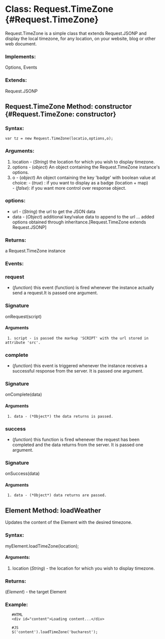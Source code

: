Class: Request.TimeZone {#Request.TimeZone}
=========================================================

Request.TimeZone is a simple class that extends Request.JSONP and display the local timezone, for any location, on your website, blog or other web document.

### Implements:

Options, Events

### Extends:

Request.JSONP


Request.TimeZone Method: constructor {#Request.TimeZone: constructor}
----------------------------------------------------------------------------------


### Syntax:

    var tz = new Request.TimeZone(locatio,options,o);

### Arguments:

1. location - (*String*) the location for which you wish to display timezone.
2. options  - (*object*) An object containing the Request.TimeZone instance's options.
3. o        - (*object*) An object containing the key 'badge' with boolean value at choice:
                            - (*true*) : if you want to display as a badge (location + map)  
                            - (*false*): if you want more control over response object.

### options:

* url  - (*String*)  the url to get the JSON data
* data - (*Object*)  additional key/value data to append to the url
...
added options obtained through inheritance.[Request.TimeZone extends Request.JSONP]

### Returns:

a Request.TimeZone instance

### Events:

### request

* (*function*) this event (function) is fired whenever the instance actually send a request.It is passed one argument.

### Signature

   onRequest(script)

#### Arguments
     1. script - is passed the markup 'SCRIPT' with the url stored in attribute 'src'.


### complete

* (*function*) this event is triggered whenever the instance receives a successful response from the server. It is passed one argument.

### Signature

   onComplete(data)

#### Arguments
     1. data - (*Object*) the data returns is passed.

### success

* (*function*) this function is fired whenever the request has been completed and the data returns from the server. It is passed one argument.

### Signature

   onSuccess(data)

#### Arguments
     1. data - (*Object*) data returns are passed.

## Element Method: loadWeather

Updates the content of the Element with the desired timezone.

### Syntax:

myElement.loadTimeZone(location);

#### Arguments:
1. location (*String*) - the location for which you wish to display timezone.

### Returns:

(*Element*) - the target Element

### Example:

       #HTML
       <div id="content">Loading content...</div>

       #JS
       $('content').loadTimeZone('bucharest');
